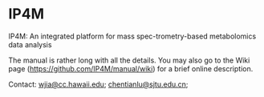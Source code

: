 # IP4M
IP4M: An integrated platform for mass spec-trometry-based metabolomics data analysis

The manual is rather long with all the details. You may also go to the Wiki page (https://github.com/IP4M/manual/wiki) for a brief online description. 

Contact: wjia@cc.hawaii.edu; chentianlu@sjtu.edu.cn;
